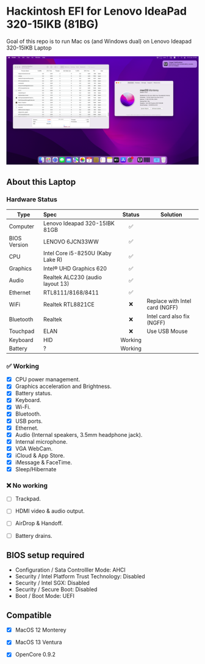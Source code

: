 # Hackintosh EFI for Lenovo IdeaPad 320-15IKB (81BG)
Goal of this repo is to run Mac os (and Windows dual) on Lenovo Ideapad 320-15IKB Laptop

<img src="/Screen Shot 2023-06-02 at 21.31.35.png">

## About this Laptop

### Hardware Status

Type | Spec | Status | Solution
---------|:---------|:----------:|----------
Computer		| Lenovo Ideapad 320-15IBK 81GB   | :white_check_mark: |
BIOS Version	| LENOVO 6JCN33WW | :white_check_mark: |
CPU				| Intel Core i5-8250U (Kaby Lake R) | :white_check_mark: | 
Graphics		| Intel® UHD Graphics 620 | :white_check_mark: |
Audio			| Realtek ALC230 (audio layout 13) | :white_check_mark: |
Ethernet		| RTL8111/8168/8411 | :white_check_mark: |
WiFi			| Realtek RTL8821CE | :x: | Replace with Intel card (NGFF)
Bluetooth		| Realtek | :x: | Intel card also fix (NGFF)
Touchpad		| ELAN | :x: | Use USB Mouse
Keyboard		| HID | Working |
Battery		|   ? | Working |

### :white_check_mark: Working
- [x] CPU power management.
- [x] Graphics acceleration and Brightness.
- [x] Battery status.
- [x] Keyboard.
- [x] Wi-Fi.
- [x] Bluetooth.
- [x] USB ports.
- [x] Ethernet.
- [x] Audio (Internal speakers, 3.5mm headphone jack).
- [x] Internal microphone.
- [x] VGA WebCam.
- [x] iCloud & App Store.
- [x] iMessage & FaceTime.
- [x] Sleep/Hibernate

### :x: No working
- [ ] Trackpad.
- [ ] HDMI video & audio output.
- [ ] AirDrop & Handoff.
- [ ] Battery drains.


## BIOS setup required

- Configuration / Sata Controlller Mode: AHCI
- Security / Intel Platform Trust Technology: Disabled
- Security / Intel SGX: Disabled
- Security / Secure Boot: Disabled
- Boot / Boot Mode: UEFI

## Compatible
- [x] MacOS 12 Monterey
- [x] MacOS 13 Ventura
- [x] OpenCore 0.9.2



